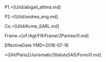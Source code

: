 P1.=[U/id/abigail_altima.md]

P2.=[U/id/andrea_ang.md]

Co.=[U/id/Acme_SARL.md]

Frame.=[zF/Agt/FR/Frame/2Parties/0.md]  

EffectiveDate.YMD=2016-07-16

=[GH/Paris2/Jurismatic/StatutsSAS/Form/0.md]